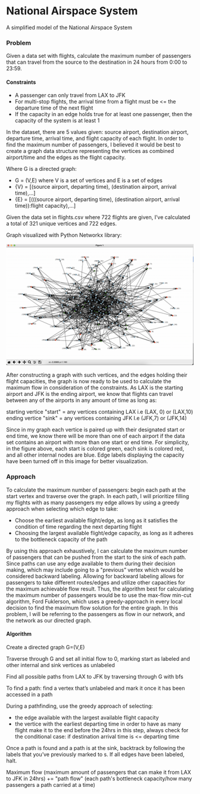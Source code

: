# National Airspace System
A simplified model of the National Airspace System 

### Problem ###
Given a data set with flights, calculate the maximum number of passengers that can travel from the source to the destination in 24 hours from 0:00 to 23:59.

#### Constraints ####
- A passenger can only travel from LAX to JFK
- For multi-stop flights, the arrival time from a flight must be <= the departure time of the next flight
- If the capacity in an edge holds true for at least one passenger, then the capacity of the system is at least 1

In the dataset, there are 5 values given: source airport, destination airport, departure time, arrival time, and flight capacity of each flight. In order to find the maximum number of passengers, I believed it would be best to create a graph data structure representing the vertices as combined airport/time and the edges as the flight capacity.

Where G is a directed graph:
- G = (V,E) where V is a set of vertices and E is a set of edges
- {V} = [(source airport, departing time), (destination airport, arrival time),...]
- {E} = [(((source airport, departing time), (destination airport, arrival time)):flight capacity),...]

Given the data set in flights.csv where 722 flights are given, I’ve calculated a total of 321 unique vertices and 722 edges.

Graph visualized with Python Networkx library:

![Screenshot](flightgraph.png)


After constructing a graph with such vertices, and the edges holding their flight capacities, the graph is now ready to be used to calculate the maximum flow in consideration of the constraints. As LAX is the starting airport and JFK is the ending airport, we know that flights can travel between any of the airports in any amount of time as long as:

starting vertice "start" = any vertices containing LAX
i.e (LAX, 0) or (LAX,10)
ending vertice "sink" = any vertices containing JFK
I.e (JFK,7) or (JFK,14)

Since in my graph each vertice is paired up with their designated start or end time, we know there will be more than one of each airport if the data set contains an airport with more than one start or end time. For simplicity, in the figure above, each start is colored green, each sink is colored red, and all other internal nodes are blue. Edge labels displaying the capacity have been turned off in this image for better visualization.

### Approach ###
To calculate the maximum number of passengers: begin each path at the start vertex and traverse over the graph. In each path,  I will prioritize filling my flights with as many passengers my edge allows by using a greedy approach when selecting which edge to take:
- Choose the earliest available flight/edge, as long as it satisfies the condition of time regarding the next departing flight
- Choosing the largest available flight/edge capacity, as long as it adheres to the bottleneck capacity of the path 

By using this approach exhaustively, I can calculate the maximum number of passengers that can be pushed from the start to the sink of each path. Since paths can use any edge available to them during their decision making, which may include going to a "previous” vertex which would be considered backward labeling. Allowing for backward labeling allows for passengers to take different routes/edges and utilize other capacities for the maximum achievable flow result. Thus, the algorithm best for calculating the maximum number of passengers would be to use the max-flow min-cut algorithm, Ford Fuklerson, which uses a greedy-approach in every local decision to find the maximum flow solution for the entire graph. In this problem, I will be referring to the passengers as flow in our network, and the network as our directed graph.

#### Algorithm ####
Create a directed graph G=(V,E)

Traverse through G and set all initial flow to 0, marking start as labeled and other internal and sink vertices as unlabeled 

Find all possible paths from LAX to JFK by traversing through G with bfs

To find a path: find a vertex that’s unlabeled and mark it once it has been accessed in a path

During a pathfinding, use the greedy approach of selecting:
- the edge available with the largest available flight capacity
- the vertice with the earliest departing time in order to have as many flight make it to the end before the 24hrs
in this step, always check for the conditional case: if destination arrival time is <= departing time

Once a path is found and a path is at the sink, backtrack by following the labels that you’ve previously marked to s. If all edges have been labeled, halt.

Maximum flow (maximum amount of passengers that can make it from LAX to JFK in 24hrs) += "path flow" (each path's bottleneck capacity/how many passengers a path carried at a time)

